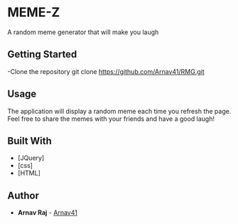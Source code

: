 # MEME-Z
A random meme generator that will make you laugh

## Getting Started
-Clone the repository
git clone https://github.com/Arnav41/RMG.git


## Usage
The application will display a random meme each time you refresh the page. Feel free to share the memes with your friends and have a good laugh!

## Built With
* [JQuery]
* [css]
* [HTML]

## Author
* **Arnav Raj** - [Arnav41](https://github.com/Arnav41)

